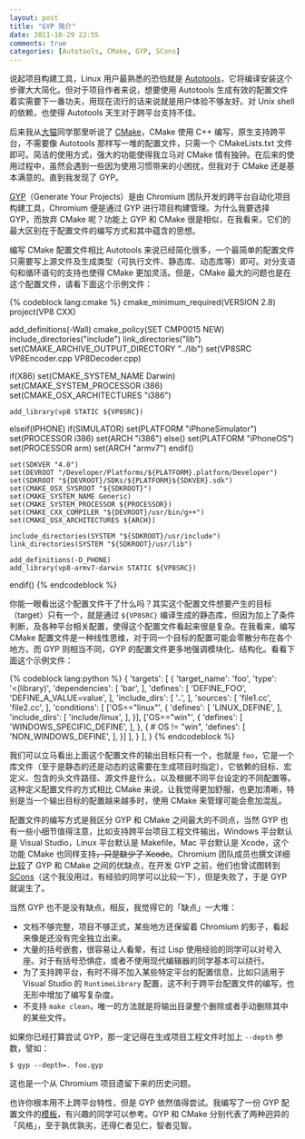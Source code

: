 ```yaml
---
layout: post
title: "GYP 简介"
date: 2011-10-29 22:55
comments: true
categories: [Autotools, CMake, GYP, SCons]
---
```


说起项目构建工具，Linux 用户最熟悉的恐怕就是 [Autotools](http://en.wikipedia.org/wiki/GNU_build_system)，它将编译安装这个步骤大大简化。但对于项目作者来说，想要使用 Autotools 生成有效的配置文件着实需要下一番功夫，用现在流行的话来说就是用户体验不够友好。对 Unix shell 的依赖，也使得 Autotools 天生对于跨平台支持不佳。

后来我从[大猫](https://twitter.com/zhzhxtrrk)同学那里听说了 [CMake](http://www.cmake.org/)，CMake 使用 C++ 编写，原生支持跨平台，不需要像 Autotools 那样写一堆的配置文件，只需一个 CMakeLists.txt 文件即可。简洁的使用方式，强大的功能使得我立马对 CMake 情有独钟。在后来的使用过程中，虽然会遇到一些因为使用习惯带来的小困扰，但我对于 CMake 还是基本满意的。直到我发现了 GYP。

[GYP](http://code.google.com/p/gyp/)（Generate Your Projects）是由 Chromium 团队开发的跨平台自动化项目构建工具，Chromium 便是通过 GYP 进行项目构建管理。为什么我要选择 GYP，而放弃 CMake 呢？功能上 GYP 和 CMake 很是相似，在我看来，它们的最大区别在于配置文件的编写方式和其中蕴含的思想。

编写 CMake 配置文件相比 Autotools 来说已经简化很多，一个最简单的配置文件只需要写上源文件及生成类型（可执行文件、静态库、动态库等）即可。对分支语句和循环语句的支持也使得 CMake 更加灵活。但是，CMake 最大的问题也是在这个配置文件，请看下面这个示例文件：

{% codeblock lang:cmake %}
cmake_minimum_required(VERSION 2.8)
project(VP8 CXX)

add_definitions(-Wall)
cmake_policy(SET CMP0015 NEW)
include_directories("include")
link_directories("lib")
set(CMAKE_ARCHIVE_OUTPUT_DIRECTORY "../lib")
set(VP8SRC VP8Encoder.cpp VP8Decoder.cpp)

if(X86)
    set(CMAKE_SYSTEM_NAME Darwin)
    set(CMAKE_SYSTEM_PROCESSOR i386)
    set(CMAKE_OSX_ARCHITECTURES "i386")

    add_library(vp8 STATIC ${VP8SRC})
elseif(IPHONE)
    if(SIMULATOR)
        set(PLATFORM "iPhoneSimulator")
        set(PROCESSOR i386)
        set(ARCH "i386")
    else()
        set(PLATFORM "iPhoneOS")
        set(PROCESSOR arm)
        set(ARCH "armv7")
    endif()

    set(SDKVER "4.0")
    set(DEVROOT "/Developer/Platforms/${PLATFORM}.platform/Developer")
    set(SDKROOT "${DEVROOT}/SDKs/${PLATFORM}${SDKVER}.sdk")
    set(CMAKE_OSX_SYSROOT "${SDKROOT}")
    set(CMAKE_SYSTEM_NAME Generic)
    set(CMAKE_SYSTEM_PROCESSOR ${PROCESSOR})
    set(CMAKE_CXX_COMPILER "${DEVROOT}/usr/bin/g++")
    set(CMAKE_OSX_ARCHITECTURES ${ARCH})

    include_directories(SYSTEM "${SDKROOT}/usr/include")
    link_directories(SYSTEM "${SDKROOT}/usr/lib")

    add_definitions(-D_PHONE)
    add_library(vp8-armv7-darwin STATIC ${VP8SRC})
endif()
{% endcodeblock %}

你能一眼看出这个配置文件干了什么吗？其实这个配置文件想要产生的目标（target）只有一个，就是通过 `${VP8SRC}` 编译生成的静态库，但因为加上了条件判断，及各种平台相关配置，使得这个配置文件看起来很是复杂。在我看来，编写 CMake 配置文件是一种线性思维，对于同一个目标的配置可能会零散分布在各个地方。而 GYP 则相当不同，GYP 的配置文件更多地强调模块化、结构化。看看下面这个示例文件：

{% codeblock lang:python %}
{
  'targets': [
    {
      'target_name': 'foo',
      'type': '<(library)',
      'dependencies': [
        'bar',
      ],
      'defines': [
        'DEFINE_FOO',
        'DEFINE_A_VALUE=value',
      ],
      'include_dirs': [
        '..',
      ],
      'sources': [
        'file1.cc',
        'file2.cc',
      ],
      'conditions': [
        ['OS=="linux"', {
          'defines': [
            'LINUX_DEFINE',
          ],
          'include_dirs': [
            'include/linux',
          ],
        }],
        ['OS=="win"', {
          'defines': [
            'WINDOWS_SPECIFIC_DEFINE',
          ],
        }, { # OS != "win",
          'defines': [
            'NON_WINDOWS_DEFINE',
          ],
        }]
      ],
    } 
  ],
}
{% endcodeblock %}

我们可以立马看出上面这个配置文件的输出目标只有一个，也就是 `foo`，它是一个库文件（至于是静态的还是动态的这需要在生成项目时指定），它依赖的目标、宏定义、包含的头文件路径、源文件是什么，以及根据不同平台设定的不同配置等。这种定义配置文件的方式相比 CMake 来说，让我觉得更加舒服，也更加清晰，特别是当一个输出目标的配置越来越多时，使用 CMake 来管理可能会愈加混乱。

配置文件的编写方式是我区分 GYP 和 CMake 之间最大的不同点，当然 GYP 也有一些小细节值得注意，比如支持跨平台项目工程文件输出，Windows 平台默认是 Visual Studio，Linux 平台默认是 Makefile，Mac 平台默认是 Xcode，这个功能 CMake 也同样支持<del>，只是缺少了 Xcode</del>。Chromium 团队成员也撰文详细[比较](http://code.google.com/p/gyp/wiki/GypVsCMake)了 GYP 和 CMake 之间的优缺点，在开发 GYP 之前，他们也曾试图转到 [SCons](http://www.scons.org/)（这个我没用过，有经验的同学可以比较一下），但是失败了，于是 GYP 就诞生了。

当然 GYP 也不是没有缺点，相反，我觉得它的「缺点」一大堆：

- 文档不够完整，项目不够正式，某些地方还保留着 Chromium 的影子，看起来像是还没有完全独立出来。
- 大量的括号嵌套，很容易让人看晕，有过 Lisp 使用经验的同学可以对号入座。对于有括号恐惧症，或者不使用现代编辑器的同学基本可以绕行。
- 为了支持跨平台，有时不得不加入某些特定平台的配置信息，比如只适用于 Visual Studio 的 `RuntimeLibrary` 配置，这不利于跨平台配置文件的编写，也无形中增加了编写复杂度。
- 不支持 `make clean`，唯一的方法就是将输出目录整个删除或者手动删除其中的某些文件。

如果你已经打算尝试 GYP，那一定记得在生成项目工程文件时加上 `--depth` 参数，譬如：

    $ gyp --depth=. foo.gyp

这也是一个从 Chromium 项目遗留下来的历史问题。

也许你根本用不上跨平台特性，但是 GYP 依然值得尝试。我编写了一份 GYP 配置文件的[模板](https://github.com/xiaogaozi/princess-alist/blob/master/home/xiaogaozi/.templates/TEMPLATE.gyp.tpl)，有兴趣的同学可以参考。GYP 和 CMake 分别代表了两种迥异的「风格」，至于孰优孰劣，还得仁者见仁，智者见智。
